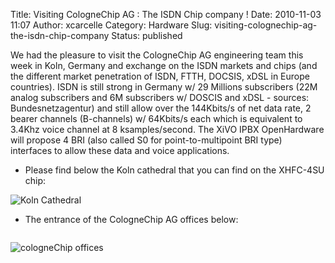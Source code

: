 Title: Visiting CologneChip AG : The ISDN Chip company !
Date: 2010-11-03 11:07
Author: xcarcelle
Category: Hardware
Slug: visiting-colognechip-ag-the-isdn-chip-company
Status: published

We had the pleasure to visit the CologneChip AG engineering team this
week in Koln, Germany and exchange on the ISDN markets and chips (and
the different market penetration of ISDN, FTTH, DOCSIS, xDSL in Europe
countries). ISDN is still strong in Germany w/ 29 Millions subscribers
(22M analog subscribers and 6M subscribers w/ DOSCIS and xDSL - sources:
Bundesnetzagentur) and still allow over the 144Kbits/s of net data rate,
2 bearer channels (B-channels) w/ 64Kbits/s each which is equivalent to
3.4Khz voice channel at 8 ksamples/second. The XiVO IPBX OpenHardware
will propose 4 BRI (also called S0 for point-to-multipoint BRI type)
interfaces to allow these data and voice applications.

-   Please find below the Koln cathedral that you can find on the
    XHFC-4SU chip:  

![Koln Cathedral](/public/.P1040583_m.jpg "Koln Cathedral, nov. 2010")  

-   The entrance of the CologneChip AG offices below:

<!-- -->

~~~

~~~


![cologneChip
offices](/public/.CologneChip_AG_Offices_m.jpg "cologneChip offices, nov. 2010")  

</p>

